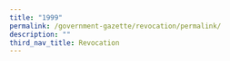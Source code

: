 ```yaml
---
title: "1999"
permalink: /government-gazette/revocation/permalink/
description: ""
third_nav_title: Revocation
---
```

